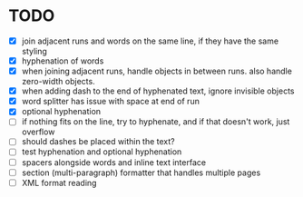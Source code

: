 # TODO

- [x] join adjacent runs and words on the same line, if they have the same styling
- [x] hyphenation of words
- [x] when joining adjacent runs, handle objects in between runs. also handle zero-width objects.
- [x] when adding dash to the end of hyphenated text, ignore invisible objects
- [x] word splitter has issue with space at end of run
- [x] optional hyphenation
- [ ] if nothing fits on the line, try to hyphenate, and if that doesn't work, just overflow
- [ ] should dashes be placed within the text?
- [ ] test hyphenation and optional hyphenation
- [ ] spacers alongside words and inline text interface
- [ ] section (multi-paragraph) formatter that handles multiple pages
- [ ] XML format reading